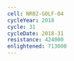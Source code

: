 ```yaml
---
cell: NR02-GOLF-04
cycleYear: 2018
cycle: 31
cycleDate: 2018-31
resistance: 424000
enlightened: 713000
---
```

